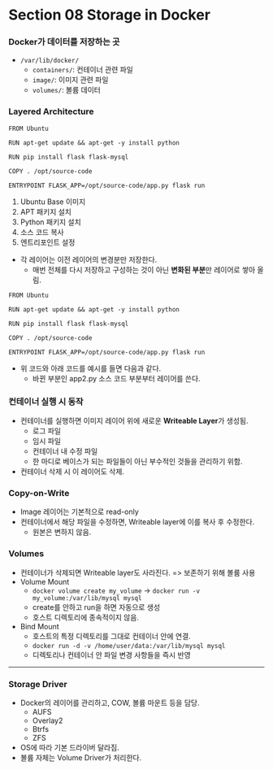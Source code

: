# Section 08 Storage in Docker

### Docker가 데이터를 저장하는 곳
- `/var/lib/docker/`
  - `containers/`: 컨테이너 관련 파일
  - `image/`: 이미지 관련 파일
  - `volumes/`: 볼륨 데이터

### Layered Architecture
~~~
FROM Ubuntu

RUN apt-get update && apt-get -y install python

RUN pip install flask flask-mysql

COPY . /opt/source-code

ENTRYPOINT FLASK_APP=/opt/source-code/app.py flask run
~~~

1. Ubuntu Base 이미지
2. APT 패키지 설치
3. Python 패키지 설치
4. 소스 코드 복사
5. 엔트리포인트 설정
- 각 레이어는 이전 레이어의 변경분만 저장한다.
  - 매번 전체를 다시 저장하고 구성하는 것이 아닌 **변화된 부분**만 레이어로 쌓아 올림.

~~~
FROM Ubuntu

RUN apt-get update && apt-get -y install python

RUN pip install flask flask-mysql

COPY . /opt/source-code

ENTRYPOINT FLASK_APP=/opt/source-code/app.py flask run
~~~
- 위 코드와 아래 코드를 예시를 들면 다음과 같다.
  - 바뀐 부분인 app2.py 소스 코드 부분부터 레이어를 쓴다.

### 컨테이너 실행 시 동작
- 컨테이너를 실행하면 이미지 레이어 위에 새로운 **Writeable Layer**가 생성됨.
  - 로그 파일
  - 임시 파일
  - 컨테이너 내 수정 파일
  - 한 마디로 베이스가 되는 파일들이 아닌 부수적인 것들을 관리하기 위함.
- 컨테이너 삭제 시 이 레이어도 삭제.

### Copy-on-Write
- Image 레이어는 기본적으로 read-only
- 컨테이너에서 해당 파일을 수정하면, Writeable layer에 이를 복사 후 수정한다.
  - 원본은 변하지 않음.

### Volumes
- 컨테이너가 삭제되면 Writeable layer도 사라진다. => 보존하기 위해 볼륨 사용
- Volume Mount
  - `docker volume create my_volume` -> `docker run -v my_volume:/var/lib/mysql mysql`
  - create를 안하고 run을 하면 자동으로 생성
  - 호스트 디렉토리에 종속적이지 않음.
- Bind Mount
  - 호스트의 특정 디렉토리를 그대로 컨테이너 안에 연결.
  - `docker run -d -v /home/user/data:/var/lib/mysql mysql`
  - 디렉토리나 컨테이너 안 파일 변경 사항들을 즉시 반영

---
### Storage Driver
- Docker의 레이어를 관리하고, COW, 볼륨 마운트 등을 담당.
  - AUFS
  - Overlay2
  - Btrfs
  - ZFS
- OS에 따라 기본 드라이버 달라짐.
- 볼륨 자체는 Volume Driver가 처리한다. 